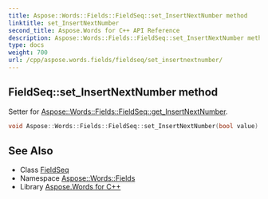 ```yaml
---
title: Aspose::Words::Fields::FieldSeq::set_InsertNextNumber method
linktitle: set_InsertNextNumber
second_title: Aspose.Words for C++ API Reference
description: Aspose::Words::Fields::FieldSeq::set_InsertNextNumber method. Setter for Aspose::Words::Fields::FieldSeq::get_InsertNextNumber in C++.
type: docs
weight: 700
url: /cpp/aspose.words.fields/fieldseq/set_insertnextnumber/
---
```

## FieldSeq::set_InsertNextNumber method


Setter for [Aspose::Words::Fields::FieldSeq::get_InsertNextNumber](../get_insertnextnumber/).

```cpp
void Aspose::Words::Fields::FieldSeq::set_InsertNextNumber(bool value)
```

## See Also

* Class [FieldSeq](../)
* Namespace [Aspose::Words::Fields](../../)
* Library [Aspose.Words for C++](../../../)
